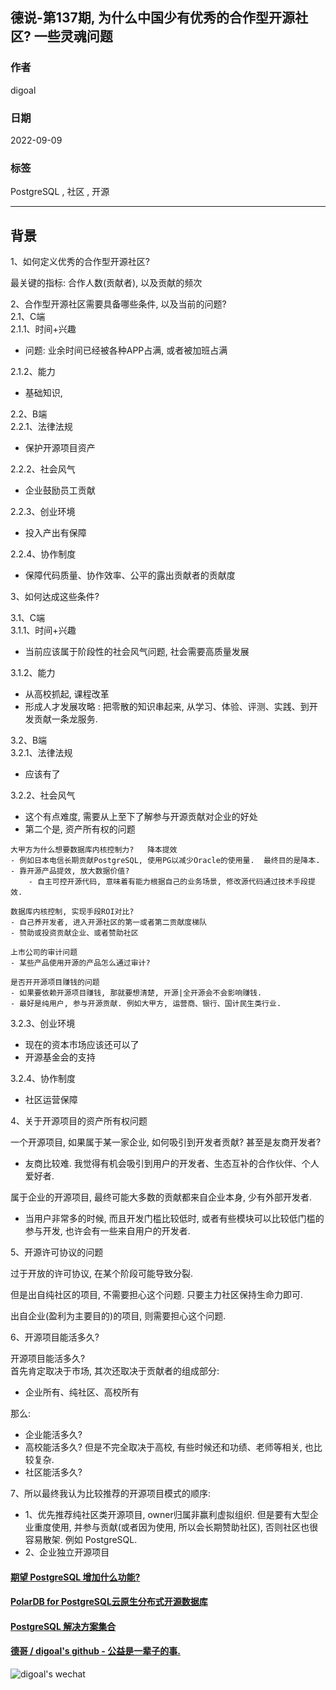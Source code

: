 ## 德说-第137期, 为什么中国少有优秀的合作型开源社区? 一些灵魂问题    
                                    
### 作者                                    
digoal                       
                                    
### 日期                                    
2022-09-09                                    
                                    
### 标签                                    
PostgreSQL , 社区 , 开源        
                        
----                                    
                                    
## 背景        
1、如何定义优秀的合作型开源社区?     
    
最关键的指标: 合作人数(贡献者), 以及贡献的频次      
    
2、合作型开源社区需要具备哪些条件, 以及当前的问题?    
2\.1、C端    
2\.1\.1、时间+兴趣    
- 问题: 业余时间已经被各种APP占满, 或者被加班占满      
    
2\.1\.2、能力    
- 基础知识,     
    
2\.2、B端    
2\.2\.1、法律法规    
- 保护开源项目资产    
    
2\.2\.2、社会风气    
- 企业鼓励员工贡献    
    
2\.2\.3、创业环境    
- 投入产出有保障    
    
2\.2\.4、协作制度    
- 保障代码质量、协作效率、公平的露出贡献者的贡献度    
    
    
3、如何达成这些条件?    
    
3\.1、C端    
3\.1\.1、时间+兴趣    
- 当前应该属于阶段性的社会风气问题, 社会需要高质量发展    
    
3\.1\.2、能力    
- 从高校抓起, 课程改革      
- 形成人才发展攻略 : 把零散的知识串起来, 从学习、体验、评测、实践、到开发贡献一条龙服务.     
    
3\.2、B端    
3\.2\.1、法律法规    
- 应该有了    
    
3\.2\.2、社会风气    
- 这个有点难度, 需要从上至下了解参与开源贡献对企业的好处    
- 第二个是, 资产所有权的问题    
    
```    
大甲方为什么想要数据库内核控制力?   降本提效    
- 例如日本电信长期贡献PostgreSQL, 使用PG以减少Oracle的使用量.  最终目的是降本.      
- 靠开源产品提效, 放大数据价值?      
    - 自主可控开源代码, 意味着有能力根据自己的业务场景, 修改源代码通过技术手段提效.      
    
数据库内核控制, 实现手段ROI对比?        
- 自己养开发者, 进入开源社区的第一或者第二贡献度梯队     
- 赞助或投资贡献企业、或者赞助社区      
    
上市公司的审计问题    
- 某些产品使用开源的产品怎么通过审计?      
  
是否开开源项目赚钱的问题
- 如果要依赖开源项目赚钱, 那就要想清楚, 开源|全开源会不会影响赚钱.  
- 最好是纯用户, 参与开源贡献. 例如大甲方, 运营商、银行、国计民生类行业.  
```      
    
3\.2\.3、创业环境    
- 现在的资本市场应该还可以了    
- 开源基金会的支持      
    
3\.2\.4、协作制度    
- 社区运营保障    
    
4、关于开源项目的资产所有权问题    
    
一个开源项目, 如果属于某一家企业, 如何吸引到开发者贡献? 甚至是友商开发者?      
- 友商比较难.  我觉得有机会吸引到用户的开发者、生态互补的合作伙伴、个人爱好者.      
    
属于企业的开源项目, 最终可能大多数的贡献都来自企业本身, 少有外部开发者.      
- 当用户非常多的时候, 而且开发门槛比较低时, 或者有些模块可以比较低门槛的参与开发, 也许会有一些来自用户的开发者.      
    
5、开源许可协议的问题    
    
过于开放的许可协议, 在某个阶段可能导致分裂.     
    
但是出自纯社区的项目, 不需要担心这个问题. 只要主力社区保持生命力即可.      
    
出自企业(盈利为主要目的)的项目, 则需要担心这个问题.      
    
6、开源项目能活多久?    
    
开源项目能活多久?      
首先肯定取决于市场, 其次还取决于贡献者的组成部分:     
- 企业所有、纯社区、高校所有      
    
那么:     
- 企业能活多久?        
- 高校能活多久? 但是不完全取决于高校, 有些时候还和功绩、老师等相关, 也比较复杂.         
- 社区能活多久?        
    
7、所以最终我认为比较推荐的开源项目模式的顺序:      
- 1、优先推荐纯社区类开源项目, owner归属非赢利虚拟组织. 但是要有大型企业重度使用, 并参与贡献(或者因为使用, 所以会长期赞助社区), 否则社区也很容易散架.  例如 PostgreSQL.      
- 2、企业独立开源项目      
      
  
#### [期望 PostgreSQL 增加什么功能?](https://github.com/digoal/blog/issues/76 "269ac3d1c492e938c0191101c7238216")
  
  
#### [PolarDB for PostgreSQL云原生分布式开源数据库](https://github.com/ApsaraDB/PolarDB-for-PostgreSQL "57258f76c37864c6e6d23383d05714ea")
  
  
#### [PostgreSQL 解决方案集合](https://yq.aliyun.com/topic/118 "40cff096e9ed7122c512b35d8561d9c8")
  
  
#### [德哥 / digoal's github - 公益是一辈子的事.](https://github.com/digoal/blog/blob/master/README.md "22709685feb7cab07d30f30387f0a9ae")
  
  
![digoal's wechat](../pic/digoal_weixin.jpg "f7ad92eeba24523fd47a6e1a0e691b59")
  
